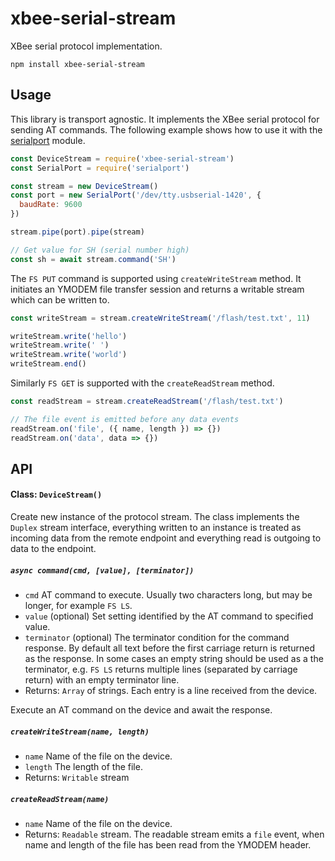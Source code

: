 # xbee-serial-stream

XBee serial protocol implementation.

    npm install xbee-serial-stream

## Usage

This library is transport agnostic. It implements the XBee serial protocol for sending AT commands. The following example shows how to use it with the [serialport](https://serialport.io) module.

```javascript
const DeviceStream = require('xbee-serial-stream')
const SerialPort = require('serialport')

const stream = new DeviceStream()
const port = new SerialPort('/dev/tty.usbserial-1420', {
  baudRate: 9600
})

stream.pipe(port).pipe(stream)

// Get value for SH (serial number high)
const sh = await stream.command('SH')
```

The `FS PUT` command is supported using `createWriteStream` method. It initiates an YMODEM file transfer session and returns a writable stream which can be written to.

```javascript
const writeStream = stream.createWriteStream('/flash/test.txt', 11)

writeStream.write('hello')
writeStream.write(' ')
writeStream.write('world')
writeStream.end()
```

Similarly `FS GET` is supported with the `createReadStream` method.

```javascript
const readStream = stream.createReadStream('/flash/test.txt')

// The file event is emitted before any data events
readStream.on('file', ({ name, length }) => {})
readStream.on('data', data => {})
```

## API

#### Class: `DeviceStream()`

Create new instance of the protocol stream. The class implements the `Duplex` stream interface, everything written to an instance is treated as incoming data from the remote endpoint and everything read is outgoing to data to the endpoint.

##### `async command(cmd, [value], [terminator])`

- `cmd` AT command to execute. Usually two characters long, but may be longer, for example `FS LS`.
- `value` (optional) Set setting identified by the AT command to specified value.
- `terminator` (optional) The terminator condition for the command response. By default all text before the first carriage return is returned as the response. In some cases an empty string should be used as a the terminator, e.g. `FS LS` returns multiple lines (separated by carriage return) with an empty terminator line.
- Returns: `Array` of strings. Each entry is a line received from the device.

Execute an AT command on the device and await the response.

##### `createWriteStream(name, length)`

- `name` Name of the file on the device.
- `length` The length of the file.
- Returns: `Writable` stream

##### `createReadStream(name)`

- `name` Name of the file on the device.
- Returns: `Readable` stream. The readable stream emits a `file` event, when name and length of the file has been read from the YMODEM header.
